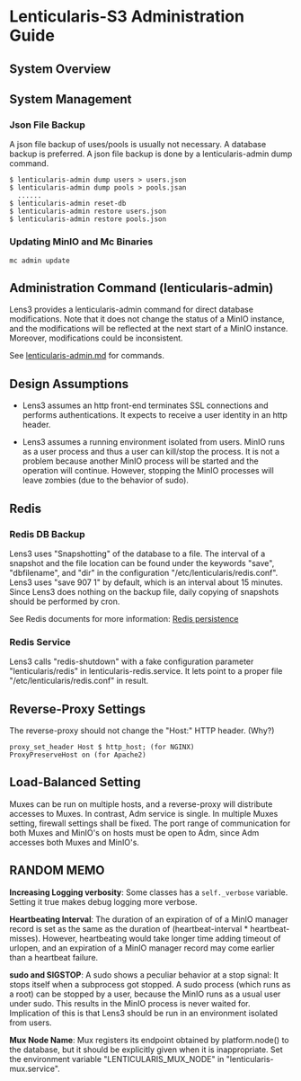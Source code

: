 # Lenticularis-S3 Administration Guide

## System Overview

## System Management

### Json File Backup

A json file backup of uses/pools is usually not necessary.  A database
backup is preferred.  A json file backup is done by a
lenticularis-admin dump command.

```
$ lenticularis-admin dump users > users.json
$ lenticularis-admin dump pools > pools.jsan
  ......
$ lenticularis-admin reset-db
$ lenticularis-admin restore users.json
$ lenticularis-admin restore pools.json
```

### Updating MinIO and Mc Binaries

```
mc admin update
```

## Administration Command (lenticularis-admin)

Lens3 provides a lenticularis-admin command for direct database
modifications.  Note that it does not change the status of a MinIO
instance, and the modifications will be reflected at the next start of
a MinIO instance.  Moreover, modifications could be inconsistent.

See [lenticularis-admin.md](lenticularis-admin.md) for commands.

## Design Assumptions

* Lens3 assumes an http front-end terminates SSL connections and
  performs authentications.  It expects to receive a user identity in
  an http header.

* Lens3 assumes a running environment isolated from users.  MinIO runs
  as a user process and thus a user can kill/stop the process.  It is
  not a problem because another MinIO process will be started and the
  operation will continue.  However, stopping the MinIO processes will
  leave zombies (due to the behavior of sudo).

## Redis

### Redis DB Backup

Lens3 uses "Snapshotting" of the database to a file.  The interval of
a snapshot and the file location can be found under the keywords
"save", "dbfilename", and "dir" in the configuration
"/etc/lenticularis/redis.conf".  Lens3 uses "save 907 1" by default,
which is an interval about 15 minutes.  Since Lens3 does nothing on
the backup file, daily copying of snapshots should be performed by
cron.

See Redis documents for more information: [Redis
persistence](https://redis.io/docs/manual/persistence/)

### Redis Service

Lens3 calls "redis-shutdown" with a fake configuration parameter
"lenticularis/redis" in lenticularis-redis.service.  It lets point to
a proper file "/etc/lenticularis/redis.conf" in result.

## Reverse-Proxy Settings

The reverse-proxy should not change the "Host:" HTTP header.  (Why?)

```
proxy_set_header Host $ http_host; (for NGINX)
ProxyPreserveHost on (for Apache2)
```

## Load-Balanced Setting

Muxes can be run on multiple hosts, and a reverse-proxy will
distribute accesses to Muxes.  In contrast, Adm service is single.  In
multiple Muxes setting, firewall settings shall be fixed.  The port
range of communication for both Muxes and MinIO's on hosts must be
open to Adm, since Adm accesses both Muxes and MinIO's.

## RANDOM MEMO

__Increasing Logging verbosity__: Some classes has a `self._verbose`
variable.  Setting it true makes debug logging more verbose.

__Heartbeating Interval__: The duration of an expiration of of a MinIO
manager record is set as the same as the duration of
(heartbeat-interval * heartbeat-misses).  However, heartbeating would
take longer time adding timeout of urlopen, and an expiration of a
MinIO manager record may come earlier than a heartbeat failure.

__sudo and SIGSTOP__: A sudo shows a peculiar behavior at a stop
signal: It stops itself when a subprocess got stopped.  A sudo process
(which runs as a root) can be stopped by a user, because the MinIO
runs as a usual user under sudo.  This results in the MinIO process is
never waited for.  Implication of this is that Lens3 should be run in
an environment isolated from users.

__Mux Node Name__: Mux registers its endpoint obtained by
platform.node() to the database, but it should be explicitly given
when it is inappropriate.  Set the environment variable
"LENTICULARIS_MUX_NODE" in "lenticularis-mux.service".
